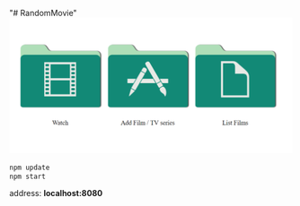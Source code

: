 "# RandomMovie" 
![alt text](https://github.com/kostDev/RandomMovie/raw/master/screenshot/%D0%A1%D0%BD%D0%B8%D0%BC%D0%BE%D0%BA.PNG "Main page")
```npm
npm update
npm start
```
address: **localhost:8080**